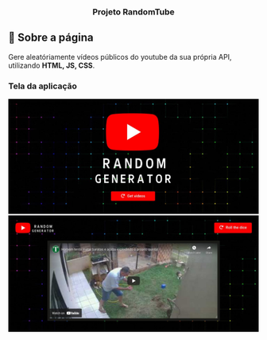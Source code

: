 <h3 align="center">
  Projeto RandomTube
</h3>

## :rocket: Sobre a página

Gere aleatóriamente vídeos públicos do youtube da sua própria API, utilizando **HTML, JS, CSS**.

### Tela da aplicação

![image](https://github.com/JonanthaW/Projeto-RandomTube/blob/main/assets/example1.jpg)
![image](https://github.com/JonanthaW/Projeto-RandomTube/blob/main/assets/example2.jpg)

